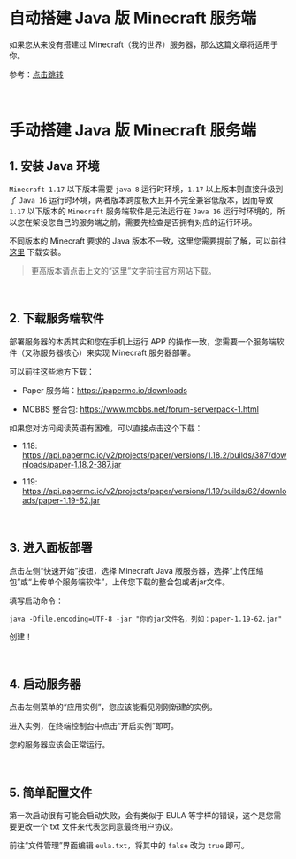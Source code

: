 # 自动搭建 Java 版 Minecraft 服务端

如果您从来没有搭建过 Minecraft（我的世界）服务器，那么这篇文章将适用于你。

参考：[点击跳转](https://www.bilibili.com/read/cv20379951)

<br />

# 手动搭建 Java 版 Minecraft 服务端

## 1. 安装 Java 环境

`Minecraft 1.17` 以下版本需要 `java 8` 运行时环境，`1.17` 以上版本则直接升级到了 `Java 16` 运行时环境，两者版本跨度极大且并不完全兼容低版本，因而导致 `1.17` 以下版本的 `Minecraft` 服务端软件是无法运行在 `Java 16` 运行时环境的，所以您在架设您自己的服务端之前，需要先检查是否拥有对应的运行环境。


不同版本的 Minecraft 要求的 Java 版本不一致，这里您需要提前了解，可以前往 [这里](https://www.oracle.com/java/technologies/downloads/#jdk18-windows) 下载安装。



> 更高版本请点击上文的“这里”文字前往官方网站下载。

<br />

## 2. 下载服务端软件


部署服务器的本质其实和您在手机上运行 APP 的操作一致，您需要一个服务端软件（又称服务器核心）来实现 Minecraft 服务器部署。

可以前往这些地方下载：

- Paper 服务端：https://papermc.io/downloads

- MCBBS 整合包: https://www.mcbbs.net/forum-serverpack-1.html

如果您对访问阅读英语有困难，可以直接点击这个下载：

- 1.18: https://api.papermc.io/v2/projects/paper/versions/1.18.2/builds/387/downloads/paper-1.18.2-387.jar

- 1.19: https://api.papermc.io/v2/projects/paper/versions/1.19/builds/62/downloads/paper-1.19-62.jar

<br />

## 3. 进入面板部署

点击左侧“快速开始”按钮，选择 Minecraft Java 版服务器，选择“上传压缩包”或“上传单个服务端软件”，上传您下载的整合包或者jar文件。

填写启动命令：

```
java -Dfile.encoding=UTF-8 -jar "你的jar文件名，列如：paper-1.19-62.jar"
```

创建！

<br />


## 4. 启动服务器

点击左侧菜单的“应用实例”，您应该能看见刚刚新建的实例。

进入实例，在终端控制台中点击“开启实例”即可。

您的服务器应该会正常运行。

<br />


## 5. 简单配置文件

第一次启动很有可能会启动失败，会有类似于 EULA 等字样的错误，这个是您需要更改一个 txt 文件来代表您同意最终用户协议。

前往“文件管理”界面编辑 `eula.txt`，将其中的 `false` 改为 `true` 即可。

